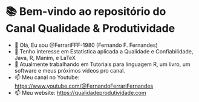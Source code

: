 # 📚 Bem-vindo ao repositório do Canal Qualidade & Produtividade
- 👋 Olá, Eu sou @FerrariFFF-1980 (Fernando F. Fernandes)
- 👀 Tenho interesse em Estatistica aplicada a Qualidade e Confiabilidade, Java, R, Manim, e LaTeX
- 🌱 Atualmente trabalhando em Tutoriais para linguagem R, um livro, um software e meus próximos vídeos pro canal.
- 📫 Meu canal no Youtube: https://www.youtube.com/@FernandoFerrariFernandes
- 📫 Meu website: https://qualidadeprodutividade.com
